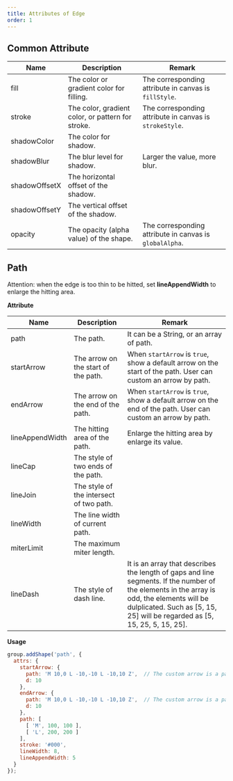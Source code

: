 ```yaml
---
title: Attributes of Edge
order: 1
---
```


## Common Attribute

| Name | Description | Remark |
| --- | --- | --- |
| fill | The color or gradient color for filling. | The corresponding attribute in canvas is `fillStyle`. |
| stroke | The color, gradient color, or pattern for stroke. | The corresponding attribute in canvas is `strokeStyle`. |
| shadowColor | The color for shadow. |  |
| shadowBlur | The blur level for shadow. | Larger the value, more blur. |
| shadowOffsetX | The horizontal offset of the shadow. |  |
| shadowOffsetY | The vertical offset of the shadow. |  |
| opacity | The opacity (alpha value) of the shape. | The corresponding attribute in canvas is  `globalAlpha`. |



## Path
Attention: when the edge is too thin to be hitted, set **lineAppendWidth** to enlarge the hitting area.

**Attribute**

| Name | Description | Remark |
| --- | --- | --- |
| path | The path. | It can be a String, or an array of path. |
| startArrow | The arrow on the start of the path. | When `startArrow` is `true`, show a default arrow on the start of the path. User can custom an arrow by path. |
| endArrow | The arrow on the end of the path. | When `startArrow` is `true`, show a default arrow on the end of the path. User can custom an arrow by path. |
| lineAppendWidth | The hitting area of the path. | Enlarge the hitting area by enlarge its value. |
| lineCap | The style of two ends of the path. |  |
| lineJoin | The style of the intersect of two path. |  |
| lineWidth | The line width of current path. |  |
| miterLimit | The maximum miter length. |  |
| lineDash | The style of dash line. | It is an array that describes the length of gaps and line segments. If the number of the elements in the array is odd, the elements will be dulplicated. Such as [5, 15, 25] will be regarded as [5, 15, 25, 5, 15, 25]. |


**Usage**
```javascript
group.addShape('path', {
  attrs: {
    startArrow: {
      path: 'M 10,0 L -10,-10 L -10,10 Z',  // The custom arrow is a path centered at (0, 0), and points to the positive direction of x-axis
      d: 10
    },
    endArrow: {
      path: 'M 10,0 L -10,-10 L -10,10 Z',  // The custom arrow is a path centered at (0, 0), and points to the positive direction of x-axis
      d: 10
    },
    path: [
      [ 'M', 100, 100 ],
      [ 'L', 200, 200 ]
    ],
    stroke: '#000',
    lineWidth: 8,
    lineAppendWidth: 5
  }
});
```
